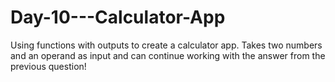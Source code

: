# Day-10---Calculator-App
Using functions with outputs to create a calculator app. Takes two numbers and an operand as input and can continue working with the answer from the previous question!
